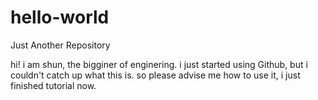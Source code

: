 # hello-world
Just Another Repository

hi!  i am shun, the bigginer of enginering.
i just started using Github, but i couldn't catch up what this is.
so please advise me how to use it, i just finished tutorial now.
